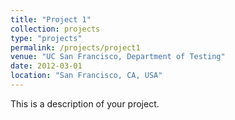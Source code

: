 ```yaml
---
title: "Project 1"
collection: projects
type: "projects"
permalink: /projects/project1
venue: "UC San Francisco, Department of Testing"
date: 2012-03-01
location: "San Francisco, CA, USA"
---
```


This is a description of your project.
